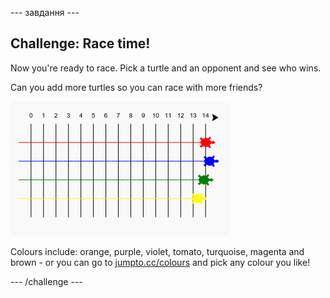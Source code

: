 \--- завдання \---

## Challenge: Race time!

Now you're ready to race. Pick a turtle and an opponent and see who wins.

Can you add more turtles so you can race with more friends?

![screenshot](images/race-more.png)

Colours include: orange, purple, violet, tomato, turquoise, magenta and brown - or you can go to [jumpto.cc/colours](http://jumpto.cc/colours) and pick any colour you like!

\--- /challenge \---